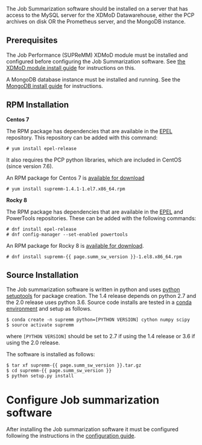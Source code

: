 
The Job Summarization software should be installed on a server that has
access to the MySQL server for the XDMoD Datawarehouse, either the PCP archives
on disk OR the Prometheus server, and the MongoDB instance.

## Prerequisites

The Job Performance (SUPReMM) XDMoD module must be installed and configured
before configuring the Job Summarization software. See [the XDMoD module install guide](supremm-install.md) for instructions
on this.

A MongoDB database instance must be installed and running. See the [MongoDB install guide](supremm-mongo) for instructions.

## RPM Installation

**Centos 7**

The RPM package has dependencies that are available in the [EPEL](http://fedoraproject.org/wiki/EPEL)
repository. This repository can be added with this command:

    # yum install epel-release

It also requires the PCP python libraries, which are included in CentOS (since version 7.6).

An RPM package for Centos 7 is [available for download](https://github.com/ubccr/supremm/releases/latest)

    # yum install supremm-1.4.1-1.el7.x86_64.rpm

**Rocky 8**

The RPM package has dependencies that are available in the [EPEL](http://fedoraproject.org/wiki/EPEL) and
PowerTools repositories. These can be added with the following commands:

    # dnf install epel-release
    # dnf config-manager --set-enabled powertools

An RPM package for Rocky 8 is [available for download](https://github.com/ubccr/supremm/releases/latest).

    # dnf install supremm-{{ page.summ_sw_version }}-1.el8.x86_64.rpm

## Source Installation

The Job summarization software is written in python and uses [python setuptools](https://setuptools.readthedocs.io/en/latest/)
for package creation. The 1.4 release depends on python 2.7 and the 2.0 release
uses python 3.6. Source code installs are tested in a [conda environment](https://conda.io/docs/user-guide/install/download.html)
and setup as follows.

    $ conda create -n supremm python=[PYTHON VERSION] cython numpy scipy
    $ source activate supremm

where `[PYTHON VERSION]` should be set to 2.7 if using the 1.4 release or 3.6 if using the 2.0 release.

The software is installed as follows:

    $ tar xf supremm-{{ page.summ_sw_version }}.tar.gz
    $ cd supremm-{{ page.summ_sw_version }}
    $ python setup.py install


# Configure Job summarization software

After installing the Job summarization software it must be configured following the instructions in the [configuration guide](supremm-processing-configuration.md).
